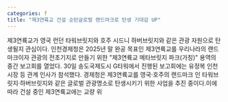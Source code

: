 ```yaml
---
categories: f
title: "제3연륙교 건설 순탄글로벌 랜드마크로 탄생 기대감 UP"
---
```

제3연륙교가 영국 런던 타워브릿지와 호주 시드니 하버브릿지와 같은 관광 자원으로 탄생될지 관심이다. 인천경제청은 2025년 말 완공 목표인 제3연륙교를 우리나라의 랜드마크이자 관광의 전초기지로 만들기 위한 "제3연륙교 메타브릿지 파크(가칭)" 용역의 중간 보고회를 열었다. 30일 송도국제도시 G타워에서 진행된 보고회에는 유정복 인천시장 등 관계 인사가 참석했다. 경제청은 제3연륙교를 영국·호주의 랜드마크 인 타워브릿지·하버브릿지와 같은 글로벌 관광명소로 탄생시키기 위한 사업을 추진 중이다.이에 따라 건설 중인 제3연륙교에는 교량 위